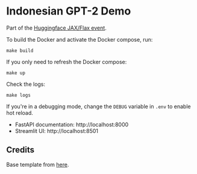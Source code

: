 # Indonesian GPT-2 Demo

Part of the [Huggingface JAX/Flax event](https://discuss.huggingface.co/t/open-to-the-community-community-week-using-jax-flax-for-nlp-cv/).

To build the Docker and activate the Docker compose, run:

```
make build
```

If you only need to refresh the Docker compose:

```
make up
```

Check the logs:

```
make logs
```

If you're in a debugging mode, change the `DEBUG` variable in `.env` to enable hot reload.

- FastAPI documentation: http://localhost:8000  
- Streamlit UI: http://localhost:8501

## Credits
Base template from [here](https://github.com/davidefiocco/streamlit-fastapi-model-serving).